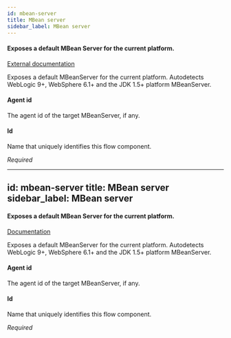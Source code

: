 ```yaml
---
id: mbean-server
title: MBean server
sidebar_label: MBean server
---
```

#### Exposes a default MBean Server for the current platform.
<a href="http://static.springsource.org/spring/docs/3.1.x/spring-framework-reference/html/jmx.html#jmx-exporting-mbeanserver" target="_blank">External documentation</a>

Exposes a default MBeanServer for the current platform. Autodetects WebLogic 9+, WebSphere 6.1+ and the JDK 1.5+ platform MBeanServer.

#### Agent id
The agent id of the target MBeanServer, if any.

#### Id
Name that uniquely identifies this flow component.

<i>Required</i>

---
id: mbean-server
title: MBean server
sidebar_label: MBean server
---
#### Exposes a default MBean Server for the current platform.
<a href="http://static.springsource.org/spring/docs/3.1.x/spring-framework-reference/html/jmx.html#jmx-exporting-mbeanserver" target="_blank">Documentation</a>

Exposes a default MBeanServer for the current platform. Autodetects WebLogic 9+, WebSphere 6.1+ and the JDK 1.5+ platform MBeanServer.

#### Agent id
The agent id of the target MBeanServer, if any.

#### Id
Name that uniquely identifies this flow component.

<i>Required</i>

